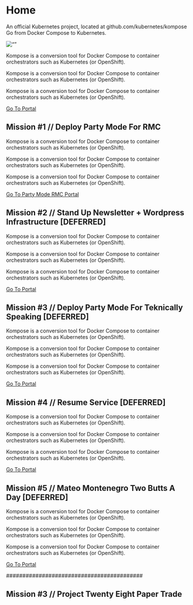 # Home

An official Kubernetes project, located at github.com/kubernetes/kompose
Go from Docker Compose to Kubernetes.

<img src="images-pictures/cover-image.png" alt= “” wiaadth="225" heighat="225">

Kompose is a conversion tool for Docker Compose to container orchestrators such as Kubernetes (or OpenShift).

Kompose is a conversion tool for Docker Compose to container orchestrators such as Kubernetes (or OpenShift).

Kompose is a conversion tool for Docker Compose to container orchestrators such as Kubernetes (or OpenShift).

[Go To Portal](developer-guides/installation-guide.md)

## Mission #1 // Deploy Party Mode For RMC

Kompose is a conversion tool for Docker Compose to container orchestrators such as Kubernetes (or OpenShift).

Kompose is a conversion tool for Docker Compose to container orchestrators such as Kubernetes (or OpenShift).

Kompose is a conversion tool for Docker Compose to container orchestrators such as Kubernetes (or OpenShift).

[Go To Party Mode RMC Portal](/Mission-Guides/mission-party-mode-rmc/)

## Mission #2 // Stand Up Newsletter + Wordpress Infrastructure [DEFERRED]

Kompose is a conversion tool for Docker Compose to container orchestrators such as Kubernetes (or OpenShift).

Kompose is a conversion tool for Docker Compose to container orchestrators such as Kubernetes (or OpenShift).

Kompose is a conversion tool for Docker Compose to container orchestrators such as Kubernetes (or OpenShift).

[Go To Portal](developer-guides/installation-guide.md)

## Mission #3 // Deploy Party Mode For Teknically Speaking [DEFERRED]

Kompose is a conversion tool for Docker Compose to container orchestrators such as Kubernetes (or OpenShift).

Kompose is a conversion tool for Docker Compose to container orchestrators such as Kubernetes (or OpenShift).

Kompose is a conversion tool for Docker Compose to container orchestrators such as Kubernetes (or OpenShift).

[Go To Portal](developer-guides/installation-guide.md)

## Mission #4 // Resume Service [DEFERRED]

Kompose is a conversion tool for Docker Compose to container orchestrators such as Kubernetes (or OpenShift).

Kompose is a conversion tool for Docker Compose to container orchestrators such as Kubernetes (or OpenShift).

Kompose is a conversion tool for Docker Compose to container orchestrators such as Kubernetes (or OpenShift).

[Go To Portal](developer-guides/installation-guide.md)

## Mission #5 // Mateo Montenegro Two Butts A Day [DEFERRED]

Kompose is a conversion tool for Docker Compose to container orchestrators such as Kubernetes (or OpenShift).

Kompose is a conversion tool for Docker Compose to container orchestrators such as Kubernetes (or OpenShift).

Kompose is a conversion tool for Docker Compose to container orchestrators such as Kubernetes (or OpenShift).

[Go To Portal](developer-guides/installation-guide.md)

##########################################

## Mission #3 // Project Twenty Eight Paper Trade